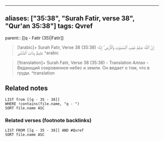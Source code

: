 
---
aliases: ["35:38", "Surah Fatir, verse 38", "Qur'an 35:38"]
tags: Qvref
---

parent:: [[q - Fatir (35)|Fatir]]

> [!arabic]+ Surah Fatir, Verse 38 (35:38)
> <span class="quran-arabic">إِنَّ ٱللَّهَ عَـٰلِمُ غَيْبِ ٱلسَّمَـٰوَٰتِ وَٱلْأَرْضِ ۚ إِنَّهُۥ عَلِيمٌۢ بِذَاتِ ٱلصُّدُورِ</span>
^arabic

> [!translation]+ Surah Fatir, Verse 38 (35:38) - Translation
> Аллах - Ведающий сокровенное небес и земли. Он ведает о том, что в груди.
^translation



## Related notes
```dataview
LIST from [[q - 35 - 38]]
WHERE !contains(file.name, "q - ")
SORT file.name ASC
```

### Related verses (footnote backlinks)
```dataview
LIST FROM [[q - 35 - 38]] AND #Qvref
SORT file.name ASC
```

